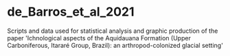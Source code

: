 # de_Barros_et_al_2021
 Scripts and data used for statistical analysis and graphic production of the paper 'Ichnological aspects of the Aquidauana Formation (Upper Carboniferous, Itararé Group, Brazil): an arthropod-colonized glacial setting'
